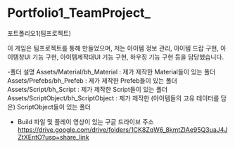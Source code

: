 # Portfolio1_TeamProject_
포트폴리오1(팀프로젝트)

이 게임은 팀프로젝트를 통해 만들었으며, 저는 아이템 정보 관리, 아이템 드랍 구현, 아이템창UI 기능 구현, 아이템제작대UI 기능 구현,  하우징 기능 구현 등을 담당했습니다.

-폴더 설명
Assets/Material/bh_Material : 제가 제작한 Material들이 있는 폴더
Assets/Prefebs/bh_Prefeb : 제가 제작한 Prefeb들이 있는 폴더
Assets/Script/bh_Script : 제가 제작한 Script들이 있는 폴더
Assets/ScriptObject/bh_ScriptObject : 제가 제작한 (아이템들의 고유 데이터를 담은) ScriptObject들이 있는 폴더

- Build 파일 및 플레이 영상이 있는 구글 드라이브 주소
https://drive.google.com/drive/folders/1CK8ZqW6_8kmtZlAe95Q3uaJ4JZtXEntO?usp=share_link
